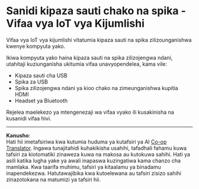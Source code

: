 <!--
CO_OP_TRANSLATOR_METADATA:
{
  "original_hash": "7a65ee743f916276a2848b8a9491feb7",
  "translation_date": "2025-08-27T21:19:31+00:00",
  "source_file": "6-consumer/lessons/1-speech-recognition/virtual-device-microphone.md",
  "language_code": "sw"
}
-->
# Sanidi kipaza sauti chako na spika - Vifaa vya IoT vya Kijumlishi

Vifaa vya IoT vya kijumlishi vitatumia kipaza sauti na spika zilizounganishwa kwenye kompyuta yako.

Ikiwa kompyuta yako haina kipaza sauti na spika zilizojengwa ndani, utahitaji kuziunganisha ukitumia vifaa unavyopendelea, kama vile:

* Kipaza sauti cha USB  
* Spika za USB  
* Spika zilizojengwa ndani ya kioo chako na zimeunganishwa kupitia HDMI  
* Headset ya Bluetooth  

Rejelea maelekezo ya mtengenezaji wa vifaa vyako ili kusakinisha na kusanidi vifaa hivi.

---

**Kanusho**:  
Hati hii imetafsiriwa kwa kutumia huduma ya kutafsiri ya AI [Co-op Translator](https://github.com/Azure/co-op-translator). Ingawa tunajitahidi kuhakikisha usahihi, tafadhali fahamu kuwa tafsiri za kiotomatiki zinaweza kuwa na makosa au kutokuwa sahihi. Hati ya asili katika lugha yake ya awali inapaswa kuzingatiwa kama chanzo cha mamlaka. Kwa taarifa muhimu, tafsiri ya kitaalamu ya binadamu inapendekezwa. Hatutawajibika kwa kutoelewana au tafsiri zisizo sahihi zinazotokana na matumizi ya tafsiri hii.